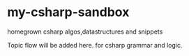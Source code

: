 # my-csharp-sandbox
homegrown csharp algos,datastructures and snippets


Topic flow will be added here.
for csharp grammar and logic.

